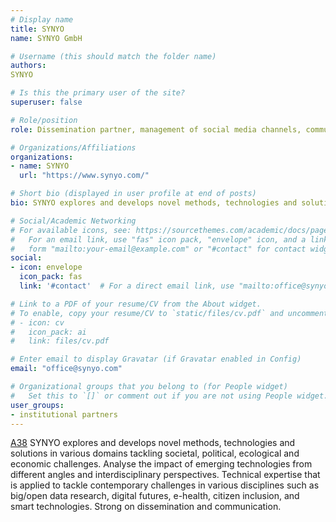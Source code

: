 ```yaml
---
# Display name
title: SYNYO
name: SYNYO GmbH

# Username (this should match the folder name)
authors:
SYNYO

# Is this the primary user of the site?
superuser: false

# Role/position
role: Dissemination partner, management of social media channels, communication and dissemination materials.

# Organizations/Affiliations
organizations:
- name: SYNYO
  url: "https://www.synyo.com/"

# Short bio (displayed in user profile at end of posts)
bio: SYNYO explores and develops novel methods, technologies and solutions in various domains tackling societal, political, ecological and economic challenges. Analyse the impact of emerging technologies from different angles and interdisciplinary perspectives. Technical expertise that is applied to tackle contemporary challenges in various disciplines such as big/open data research, digital futures, e-health, citizen inclusion, and smart technologies. Strong on dissemination and communication.

# Social/Academic Networking
# For available icons, see: https://sourcethemes.com/academic/docs/page-builder/#icons
#   For an email link, use "fas" icon pack, "envelope" icon, and a link in the
#   form "mailto:your-email@example.com" or "#contact" for contact widget.
social:
- icon: envelope
  icon_pack: fas
  link: '#contact'  # For a direct email link, use "mailto:office@synyo.com".

# Link to a PDF of your resume/CV from the About widget.
# To enable, copy your resume/CV to `static/files/cv.pdf` and uncomment the lines below.
# - icon: cv
#   icon_pack: ai
#   link: files/cv.pdf

# Enter email to display Gravatar (if Gravatar enabled in Config)
email: "office@synyo.com"

# Organizational groups that you belong to (for People widget)
#   Set this to `[]` or comment out if you are not using People widget.
user_groups:
- institutional partners
---
```


[A38](https://www.synyo.com/) SYNYO explores and develops novel methods, technologies and solutions in various domains tackling societal, political, ecological and economic challenges. Analyse the impact of emerging technologies from different angles and interdisciplinary perspectives. Technical expertise that is applied to tackle contemporary challenges in various disciplines such as big/open data research, digital futures, e-health, citizen inclusion, and smart technologies. Strong on dissemination and communication.
